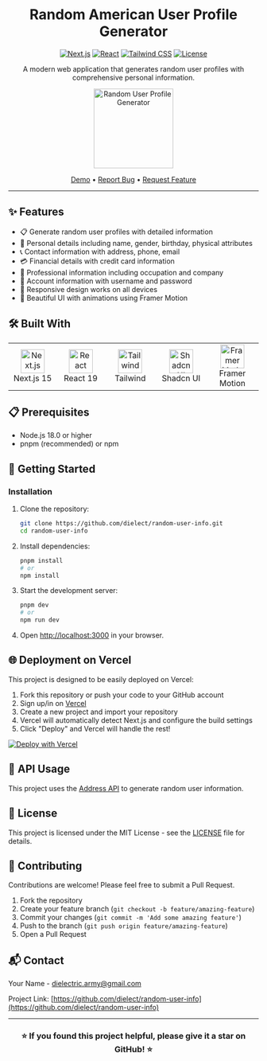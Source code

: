 <div align="center">

#  Random American User Profile Generator

[![Next.js](https://img.shields.io/badge/Next.js-15-black?style=for-the-badge&logo=next.js)](https://nextjs.org/)
[![React](https://img.shields.io/badge/React-19-61DAFB?style=for-the-badge&logo=react)](https://react.dev/)
[![Tailwind CSS](https://img.shields.io/badge/Tailwind-CSS-38B2AC?style=for-the-badge&logo=tailwind-css)](https://tailwindcss.com)
[![License](https://img.shields.io/badge/License-MIT-yellow.svg?style=for-the-badge)](LICENSE)

A modern web application that generates random user profiles with comprehensive personal information.

<p align="center">
  <img src="https://meiguodizhi.vercel.app/website.png" alt="Random User Profile Generator" width="160" />
</p>

[Demo](https://meiguodizhi.vercel.app) • [Report Bug](https://github.com/dielect/random-user-info/issues) • [Request Feature](https://github.com/dielect/random-user-info/issues)

</div>

---

## ✨ Features

- 📋 Generate random user profiles with detailed information
- 👤 Personal details including name, gender, birthday, physical attributes
- 📞 Contact information with address, phone, email
- 💳 Financial details with credit card information
- 💼 Professional information including occupation and company
- 🔐 Account information with username and password
- 📱 Responsive design works on all devices
- 🎨 Beautiful UI with animations using Framer Motion

## 🛠️ Built With

<table>
  <tr>
    <td align="center" width="126">
      <img src="https://skillicons.dev/icons?i=nextjs" width="48" height="48" alt="Next.js" />
      <br>Next.js 15
    </td>
    <td align="center" width="126">
      <img src="https://skillicons.dev/icons?i=react" width="48" height="48" alt="React" />
      <br>React 19
    </td>
    <td align="center" width="126">
      <img src="https://skillicons.dev/icons?i=tailwind" width="48" height="48" alt="Tailwind" />
      <br>Tailwind
    </td>
    <td align="center" width="126">
      <a href="https://ui.shadcn.com/">
        <img src="https://avatars.githubusercontent.com/u/139895814?s=200&v=4" width="48" height="48" alt="Shadcn UI" />
      </a>
      <br>Shadcn UI
    </td>
    <td align="center" width="143">
      <a href="https://www.framer.com/motion/">
        <img src="https://github.com/user-attachments/assets/00d6d1c3-72c4-4c2f-a664-69da13182ffc" width="48" height="48" alt="Framer Motion" />
      </a>
      <br>Framer Motion
    </td>
  </tr>
</table>

## 📋 Prerequisites

- Node.js 18.0 or higher
- pnpm (recommended) or npm

## 🚀 Getting Started

### Installation

1. Clone the repository:
   ```bash
   git clone https://github.com/dielect/random-user-info.git
   cd random-user-info
   ```

2. Install dependencies:
   ```bash
   pnpm install
   # or
   npm install
   ```

3. Start the development server:
   ```bash
   pnpm dev
   # or
   npm run dev
   ```

4. Open [http://localhost:3000](http://localhost:3000) in your browser.

## 🌐 Deployment on Vercel

This project is designed to be easily deployed on Vercel:

1. Fork this repository or push your code to your GitHub account
2. Sign up/in on [Vercel](https://vercel.com)
3. Create a new project and import your repository
4. Vercel will automatically detect Next.js and configure the build settings
5. Click "Deploy" and Vercel will handle the rest!

<p align="left">
  <a href="https://vercel.com/new/clone?repository-url=https%3A%2F%2Fgithub.com%2Fdielect%2Frandom-user-info">
    <img src="https://vercel.com/button" alt="Deploy with Vercel" />
  </a>
</p>

## 📝 API Usage

This project uses the [Address API](https://address.mianfei.uk/) to generate random user information.

## 📄 License

This project is licensed under the MIT License - see the [LICENSE](LICENSE) file for details.

## 🤝 Contributing

Contributions are welcome! Please feel free to submit a Pull Request.

1. Fork the repository
2. Create your feature branch (`git checkout -b feature/amazing-feature`)
3. Commit your changes (`git commit -m 'Add some amazing feature'`)
4. Push to the branch (`git push origin feature/amazing-feature`)
5. Open a Pull Request

## 📬 Contact

Your Name - [dielectric.army@gmail.com](mailto:dielectric.army@gmail.com)

Project Link: [https://github.com/dielect/random-user-info](https://github.com/dielect/random-user-info)

---

<div align="center">

### ⭐️ If you found this project helpful, please give it a star on GitHub! ⭐️

</div> 